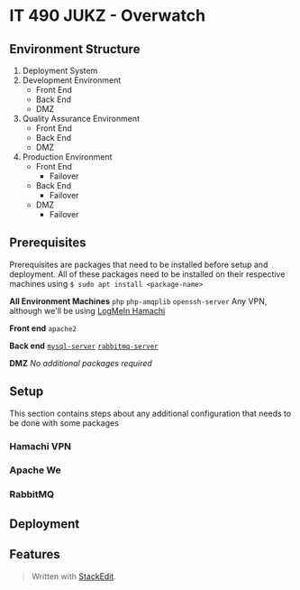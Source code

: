 
# IT 490 JUKZ - Overwatch 
## Environment Structure
1. Deployment System 
2. Development Environment
	* Front End
	* Back End
	* DMZ 
3. Quality Assurance Environment
	* Front End
	* Back End
	* DMZ 
5. Production Environment
	* Front End
		* Failover
	* Back End
		* Failover
	* DMZ 
		* Failover

## Prerequisites
Prerequisites are packages that need to be installed before setup and deployment. All of these packages need to be installed on their respective machines using ``$ sudo apt install <package-name>``

**All Environment Machines**
``php``
``php-amqplib``
``openssh-server``
Any VPN, although we'll be using [LogMeIn Hamachi](#hamachi-vpn) 

**Front end**
``apache2``

**Back end**
[``mysql-server``](#mysql-server)
[``rabbitmq-server``](#rabbitmq)

**DMZ**
_No additional packages required_

## Setup
This section contains steps about any additional configuration that needs to be done with some packages
### Hamachi VPN
### Apache We
### RabbitMQ
### 
## Deployment
## Features


> Written with [StackEdit](https://stackedit.io/).
<!--stackedit_data:
eyJoaXN0b3J5IjpbMTEyMDU4MDEwNCwxODQ1ODkxODkyLDQzMT
g5OTIwLDg1NTk2MDE1LDkyODY3Njk5NywxMTE1NzM3MDQxLDkw
MTI5NDMyMSwxNDgwNzE0Mzk5LC0xMzYxMjY4NjEwLDEyNTcxOD
cyNzYsMTk0NzkyNjQyMCwtMTYxMDEzMDE0MCwtMzc4NjQwNjJd
fQ==
-->